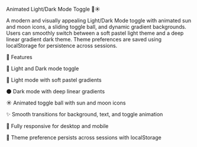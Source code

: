 Animated Light/Dark Mode Toggle 🌙☀️

A modern and visually appealing Light/Dark Mode toggle with animated sun and moon icons, a sliding toggle ball, and dynamic gradient backgrounds. Users can smoothly switch between a soft pastel light theme and a deep linear gradient dark theme. Theme preferences are saved using localStorage for persistence across sessions.

🔹 Features

🌙 Light and Dark mode toggle

🌈 Light mode with soft pastel gradients

🌑 Dark mode with deep linear gradients

☀️ Animated toggle ball with sun and moon icons

✨ Smooth transitions for background, text, and toggle animation

📱 Fully responsive for desktop and mobile

💾 Theme preference persists across sessions with localStorage

